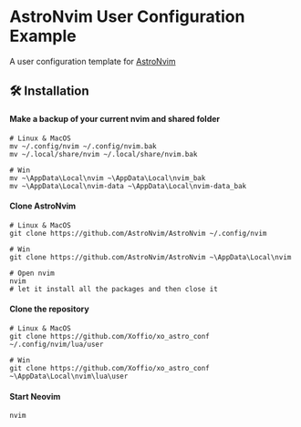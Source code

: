 # AstroNvim User Configuration Example

A user configuration template for [AstroNvim](https://github.com/AstroNvim/AstroNvim)

## 🛠️ Installation

#### Make a backup of your current nvim and shared folder

```shell
# Linux & MacOS
mv ~/.config/nvim ~/.config/nvim.bak
mv ~/.local/share/nvim ~/.local/share/nvim.bak

# Win
mv ~\AppData\Local\nvim ~\AppData\Local\nvim_bak
mv ~\AppData\Local\nvim-data ~\AppData\Local\nvim-data_bak
```

#### Clone AstroNvim

```shell
# Linux & MacOS
git clone https://github.com/AstroNvim/AstroNvim ~/.config/nvim

# Win
git clone https://github.com/AstroNvim/AstroNvim ~\AppData\Local\nvim
```

```shell
# Open nvim
nvim
# let it install all the packages and then close it
```

#### Clone the repository

```shell
# Linux & MacOS
git clone https://github.com/Xoffio/xo_astro_conf ~/.config/nvim/lua/user

# Win
git clone https://github.com/Xoffio/xo_astro_conf ~\AppData\Local\nvim\lua\user
```

#### Start Neovim

```shell
nvim
```
